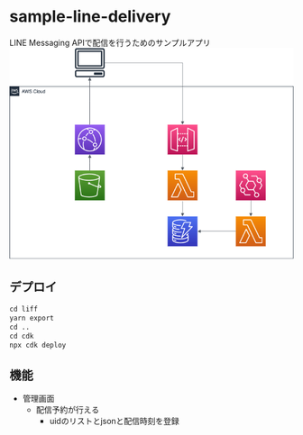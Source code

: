 # sample-line-delivery
LINE Messaging APIで配信を行うためのサンプルアプリ
![](docs/archtecture.drawio.png)

## デプロイ
```
cd liff
yarn export
cd ..
cd cdk
npx cdk deploy
```

## 機能
- 管理画面
  - 配信予約が行える
    - uidのリストとjsonと配信時刻を登録
